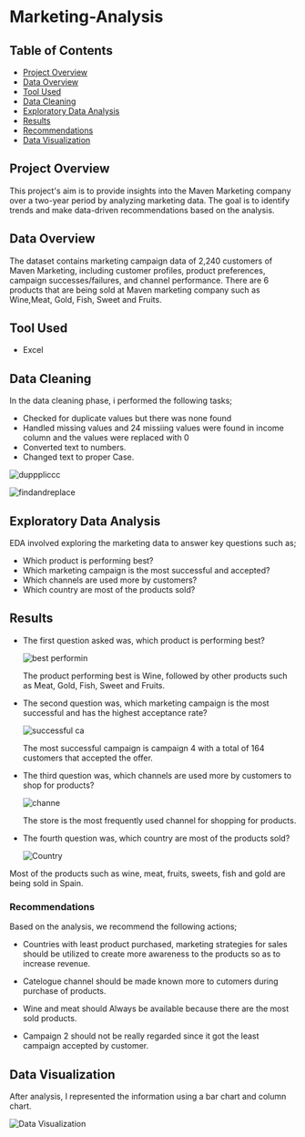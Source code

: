 # Marketing-Analysis

## Table of Contents 

 * [Project Overview](#project-overview)
 * [Data Overview](#data-overview)
 * [Tool Used](#tool-used)
 * [Data Cleaning](#data-cleaning)
 * [Exploratory Data Analysis](#exploratory-data-analysis)
 * [Results](#results)
 * [Recommendations](#recommendations)
 * [Data Visualization](#data-visualization)


## Project Overview

This project's aim is to provide insights into the Maven Marketing company over a two-year period by analyzing marketing data. The goal is to identify trends and make data-driven recommendations based on the analysis.

## Data Overview

The dataset contains marketing campaign data of 2,240 customers of Maven Marketing, including customer profiles, product preferences, campaign successes/failures, and channel performance. There are 6 products that are being sold at Maven marketing company such as Wine,Meat, Gold, Fish, Sweet and Fruits.

## Tool Used
* Excel

## Data Cleaning

  In the data cleaning phase, i performed the following tasks;
  * Checked for duplicate values but there was none found
  * Handled missing values and 24 missiing values were found in income column and the values were replaced with 0
  * Converted text to numbers.
  * Changed text to proper Case.
    
![dupppliccc](https://github.com/Layo-Oyenuga/Excel_Marketing_Analysis_Project/assets/141513681/5ff69e12-039f-4799-9bad-c8f2203eb0dc)

![findandreplace](https://github.com/Layo-Oyenuga/Excel_Marketing_Analysis_Project/assets/141513681/3af09fb7-c4b9-4df4-9b55-8b51e320fad8)

## Exploratory Data Analysis 

EDA involved exploring the marketing data to answer key questions such as;

* Which product is performing best?
* Which marketing campaign is the most successful and accepted?
* Which channels are used more by customers?
* Which country are most of the products sold?

## Results
  
* The first question asked was, which product is performing best?

  ![best performin](https://github.com/Layo-Oyenuga/Excel_Marketing_Analysis_Project/assets/141513681/8d029210-8253-4f48-b89c-9898910c4014)

  The product performing best is Wine, followed by other products such as Meat, Gold, Fish, Sweet and Fruits.

* The second question was, which marketing campaign is the most successful and has the highest acceptance rate?

  ![successful ca](https://github.com/Layo-Oyenuga/Excel_Marketing_Analysis_Project/assets/141513681/42d9025c-23c2-40b9-8bfc-e3df20bef61a)

  The most successful campaign is campaign 4 with a total of 164 customers that accepted the offer.

* The third question was, which channels are used more by customers to shop for products?
        
  ![channe](https://github.com/Layo-Oyenuga/Excel_Marketing_Analysis_Project/assets/141513681/f7dd461b-c47f-4b7b-8004-199cf6f47fec)

  The store is the most frequently used channel for shopping for products.

* The  fourth question was, which country are most of the products sold?
  
  ![Country](https://github.com/Layo-Oyenuga/Excel_Marketing_Analysis_Project/assets/141513681/af77fedc-f0c7-4bd3-971c-e26aa76d0b26)

 Most of the products such as wine, meat, fruits, sweets, fish and gold are being sold in Spain.
 
### Recommendations

Based on the analysis, we recommend the following actions;

 * Countries with least product purchased, marketing strategies for sales should be utilized to create more awareness to the products so as to increase revenue.

 * Catelogue channel should be made known more to cutomers during purchase of products.

 * Wine and meat should Always be available because there are the most sold products.

 * Campaign 2 should not be really regarded since it got the least campaign accepted by customer.
   

## Data Visualization

After analysis, I represented the information using a bar chart and column chart.

![Data Visualization](https://github.com/Layo-Oyenuga/Excel_Marketing_Analysis_Project/assets/141513681/e50879ce-0475-4f3f-b997-429de777efc3)



        



    
  



  
